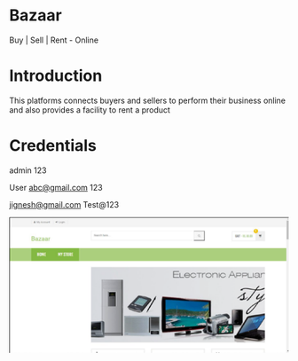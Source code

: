 
# Bazaar
 Buy | Sell | Rent - Online 
	
# **Introduction**
This platforms connects buyers and sellers to perform their business online and also provides a facility to rent a product

# **Credentials**
admin 
123

User
abc@gmail.com
123

jignesh@gmail.com
Test@123

![home page](https://github.com/JiGNESH404/Bazaar/blob/main/HomePage.png?raw=true)
